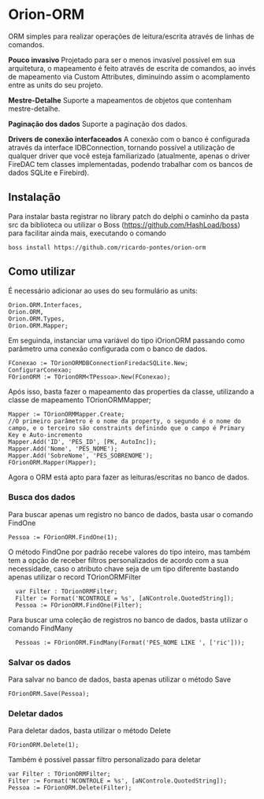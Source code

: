 # Orion-ORM
ORM simples para realizar operações de leitura/escrita através de linhas de comandos. 

<b>Pouco invasivo</b> Projetado para ser o menos invasível possível em sua arquitetura, o mapeamento é feito através de escrita de comandos, ao invés de mapeamento via Custom Attributes, diminuindo assim o acomplamento entre as units do seu projeto.

<b>Mestre-Detalhe</b> Suporte a mapeamentos de objetos que contenham mestre-detalhe.

<b>Paginação dos dados</b> Suporte a paginação dos dados.

<b>Drivers de conexão interfaceados</b> A conexão com o banco é configurada através da interface IDBConnection, tornando possível a utilização de qualquer driver que você esteja familiarizado (atualmente, apenas o driver FireDAC tem classes implementadas, podendo trabalhar com os bancos de dados SQLite e Firebird).

## Instalação

Para instalar basta registrar no library patch do delphi o caminho da pasta src da biblioteca ou utilizar o Boss (https://github.com/HashLoad/boss) para facilitar ainda mais, executando o comando

```
boss install https://github.com/ricardo-pontes/orion-orm
```

## Como utilizar

É necessário adicionar ao uses do seu formulário as units:

```
Orion.ORM.Interfaces,
Orion.ORM,
Orion.ORM.Types,
Orion.ORM.Mapper;
```

Em seguinda, instanciar uma variável do tipo iOrionORM<T> passando como parâmetro uma conexão configurada com o banco de dados.
```
FConexao := TOrionORMDBConnectionFiredacSQLite.New;
ConfigurarConexao;
FOrionORM := TOrionORM<TPessoa>.New(FConexao);
```

Após isso, basta fazer o mapeamento das properties da classe, utilizando a classe de mapeamento TOrionORMMapper;
```
Mapper := TOrionORMMapper.Create;
//O primeiro parâmetro é o nome da property, o segundo é o nome do campo, e o terceiro são constraints definindo que o campo é Primary Key e Auto-incremento
Mapper.Add('ID', 'PES_ID', [PK, AutoInc]);
Mapper.Add('Nome', 'PES_NOME');
Mapper.Add('SobreNome', 'PES_SOBRENOME');
FOrionORM.Mapper(Mapper);
```
Agora o ORM está apto para fazer as leituras/escritas no banco de dados.

### Busca dos dados
Para buscar apenas um registro no banco de dados, basta usar o comando FindOne
```
Pessoa := FOrionORM.FindOne(1);
```
O método FindOne por padrão recebe valores do tipo inteiro, mas também tem a opção de receber filtros personalizados de acordo com a sua necessidade, caso o atributo chave seja de um tipo diferente bastando apenas utilizar o record TOrionORMFilter
```
  var Filter : TOrionORMFilter;
  Filter := Format('NCONTROLE = %s', [aNControle.QuotedString]);
  Pessoa := FOrionORM.FindOne(Filter);
```
 Para buscar uma coleção de registros no banco de dados, basta utilizar o comando FindMany
```
  Pessoas := FOrionORM.FindMany(Format('PES_NOME LIKE ', ['ric']));
```  
### Salvar os dados
Para salvar no banco de dados, basta apenas utilizar o método Save
```
FOrionORM.Save(Pessoa);
```
### Deletar dados
Para deletar dados, basta utilizar o método Delete
```
FOrionORM.Delete(1);
``` 
Também é possível passar filtro personalizado para deletar
```
var Filter : TOrionORMFilter;
Filter := Format('NCONTROLE = %s', [aNControle.QuotedString]);
Pessoa := FOrionORM.Delete(Filter);
```
